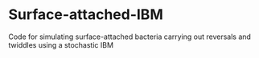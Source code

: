 # Surface-attached-IBM
Code for simulating surface-attached bacteria carrying out reversals and twiddles using a stochastic IBM
